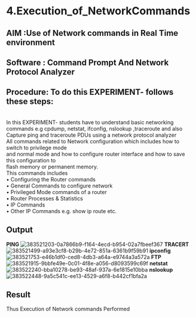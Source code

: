 # 4.Execution_of_NetworkCommands
## AIM :Use of Network commands in Real Time environment
## Software : Command Prompt And Network Protocol Analyzer
## Procedure: To do this EXPERIMENT- follows these steps:
<BR>
In this EXPERIMENT- students have to understand basic networking commands e.g cpdump, netstat, ifconfig, nslookup ,traceroute and also Capture ping and traceroute PDUs using a network protocol analyzer 
<BR>
All commands related to Network configuration which includes how to switch to privilege mode
<BR>
and normal mode and how to configure router interface and how to save this configuration to
<BR>
flash memory or permanent memory.
<BR>
This commands includes
<BR>
• Configuring the Router commands
<BR>
• General Commands to configure network
<BR>
• Privileged Mode commands of a router 
<BR>
• Router Processes & Statistics
<BR>
• IP Commands
<BR>
• Other IP Commands e.g. show ip route etc.
<BR>

## Output
**PING**
![383521203-0a7866b9-f164-4ecd-b954-02a7fbeef367](https://github.com/user-attachments/assets/dcb8cad6-4094-481f-986f-29011027f32c)
**TRACERT**
![383521499-a93e3cf8-b29b-4e72-851a-6361b9f59b91](https://github.com/user-attachments/assets/27f0ff20-0ebd-491c-87c4-f4d971661102)
**ipconfig**
![383521753-e46b1df0-ced8-4db3-a64a-e9744a3a572a](https://github.com/user-attachments/assets/7f1dcae6-d826-460e-94aa-0d84e273f305)
**FTP**
![383521915-9bbfe49e-0c01-4f8e-a056-d8093599c69f](https://github.com/user-attachments/assets/42bc59b7-728a-4ab8-ac8c-ab74bd3c5093)
**netstat**
![383522240-bba10278-be93-48af-937a-6e1815e10bba](https://github.com/user-attachments/assets/09146339-2711-4853-a3e9-226dca92f4f3)
**nslookup**
![383522448-9a5c541c-ee13-4529-a6f8-b442cf1bfa2a](https://github.com/user-attachments/assets/052a64bc-1d61-414c-b0b4-f7b31df3e70b)

## Result
Thus Execution of Network commands Performed 
